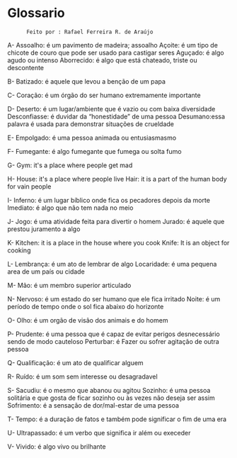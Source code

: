 # Glossario

          Feito por : Rafael Ferreira R. de Araújo

A-
Assoalho: é um pavimento de madeira; assoalho
Açoite: é um tipo de chicote de couro que pode ser usado para castigar seres
Aguçado: é algo agudo ou intenso 
Aborrecido: é algo que está chateado, triste ou descontente 

B-
Batizado: é aquele que levou a benção de um papa 

C-
Coração: é um órgão do ser humano extremamente importante 

D-
Deserto: é um lugar/ambiente que é vazio ou com baixa diversidade 
Desconfiasse: é duvidar da “honestidade” de uma pessoa 
Desumano:essa palavra é usada para demonstrar situações de crueldade  

E-
Empolgado: é uma pessoa animada ou entusiasmasmo 

F-
Fumegante: é algo fumegante que fumega ou solta fumo

G-
Gym: it's a place where people get mad


H-
House: it's a place where people live
Hair: it is a part of the human body for vain people

I-
Inferno: é um lugar bíblico onde fica os pecadores depois da morte 
Imediato: é algo que não tem nada no meio

J-
Jogo: é uma atividade feita para divertir o homem 
Jurado: é aquele que prestou juramento a algo 

K-
Kitchen: it is a place in the house where you cook
Knife: It is an object for cooking

L-
Lembrança: é um ato de lembrar de algo 
Locaridade: é uma pequena area de um país ou cidade 

M-
Mão: é um membro superior articulado

N-
Nervoso: é um  estado do ser humano que ele fica irritado
Noite: é um período de tempo onde o sol fica abaixo do horizonte 

O-
Olho: é um orgão de visão dos animais e do homem

P-
Prudente: é uma pessoa que é capaz de evitar perigos desnecessário sendo de modo cauteloso 
Perturbar: é Fazer ou sofrer agitação de outra pessoa

Q-
Qualificação: é um ato de qualificar alguem 

R-
Ruído: é um som sem interesse ou desagradavel 

S-
Sacudiu: é o mesmo que abanou ou agitou 
Sozinho: é uma pessoa solitária e que gosta de ficar sozinho ou às vezes não deseja ser assim 
Sofrimento: é a sensação de dor/mal-estar de uma pessoa 

T-
Tempo: é a duração de fatos e também pode significar o fim de uma era 

U-
Ultrapassado: é um verbo que significa ir além ou execeder  

V-
Vivido: é algo vivo ou brilhante 
